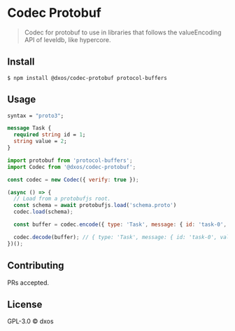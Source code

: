 # Codec Protobuf

> Codec for protobuf to use in libraries that follows the valueEncoding API of leveldb, like hypercore.

## Install

```
$ npm install @dxos/codec-protobuf protocol-buffers
```

## Usage

```protobuf
syntax = "proto3";

message Task {
  required string id = 1;
  string value = 2;
}
```

```javascript
import protobuf from 'protocol-buffers';
import Codec from '@dxos/codec-protobuf';

const codec = new Codec({ verify: true });

(async () => {
  // Load from a protobufjs root.
  const schema = await protobufjs.load('schema.proto')
  codec.load(schema);

  const buffer = codec.encode({ type: 'Task', message: { id: 'task-0', value: 'test' } });

  codec.decode(buffer); // { type: 'Task', message: { id: 'task-0', value: 'test' } }
})();
```

## Contributing

PRs accepted.

## License

GPL-3.0 © dxos
